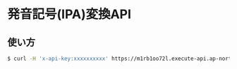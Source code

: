 # 発音記号(IPA)変換API

## 使い方
```sh
$ curl -H 'x-api-key:xxxxxxxxxx' https://m1rb1oo72l.execute-api.ap-northeast-1.amazonaws.com/v1?word=***english***
```
